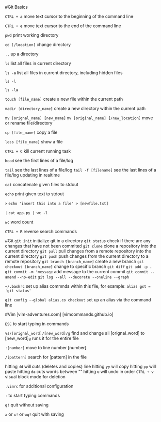 #Git Basics

`CTRL + a`
move text cursor to the beginning of the command line

`CTRL + e`
move text cursor to the end of the command line

`pwd`
print working directory

`cd [/location]`
change directory

`..`
up a directory

`ls`
list all files in current directory

`ls -a`
list all files in current directory, including hidden files

`ls -l`


`ls -la`


`touch [file_name]`
create a new file within the current path

`madir [directory_name]`
create a new directory within the current path

`mv [orignal_name] [new_name]`
`mv [original_name] [/new_location]`
move or rename file/directory

`cp [file_name]`
copy a file

`less [file_name]`
show a file

`CTRL + C`
kill current running task

`head`
see the first lines of a file/log

`tail`
see the last lines of a file/log
`tail -f [filename]`
see the last lines of a file/log updating in realtime

`cat`
concatenate given files to stdout

`echo`
print given text to stdout

`>`
`echo "insert this into a file" > [newfile.txt]`

`|`
`cat app.py | wc -l`

`wc`
word count

`CTRL + R`
reverse search commands

#Git
`git init` initialize git in a directory
`git status` check if there are any changes that have not been commited
`git clone` clone a repository into the current directory
`git pull` pull changes from a remote repository into the current directory
`git push` push changes from the current directory to a remote repository
`git branch [branch_name]` create a new branch
`git checkout [branch_name]` change to specific branch
`git diff` 
`git add -p .` 
`git commit -m "message` add message to the current commit
`git commit --amend`
`--no-edit`
`git log --all --decorate --oneline --graph`

`~/.bashrc`
set up alias commnds within this file, for example: `alias gst = 'git status'`

`git config --global alias.co checkout`
set up an alias via the command line

#Vim
[vim-adventures.com]
[vimcommands.github.io]

`ESC`
to start typing in commands

`%s/[orignal_word]/[new_word]/g`
find and change all [orignal_word] to [new_word]`g` runs it for the entire file

`:[number]`
move to line number [number]

`/[pattern]`
search for [pattern] in the file

hitting `dd` will cuts (deletes and copies) line
hitting `yy` will copy
hitting `pp` will paste
hitting `da` cuts words between ""
hitting `u` will undo in order
`CTRL + v` visual block mode for deletion

`.vimrc` for additional configuration 

`:`
to start typing commands

`q!`
quit without saving

`x` or `x!` or `wq!`
quit with saving